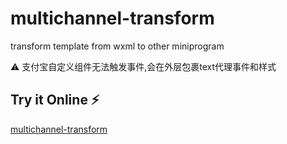 # multichannel-transform

transform template from wxml to other miniprogram

⚠️ 支付宝自定义组件无法触发事件,会在外层包裹text代理事件和样式


## Try it Online ⚡️
[multichannel-transform](https://multichannel-transform.netlify.app/)
